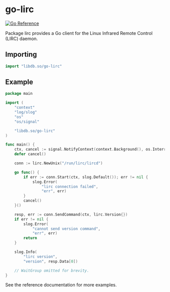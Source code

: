 # go-lirc

[![Go Reference](https://pkg.go.dev/badge/libdb.so/go-lirc.svg)](https://pkg.go.dev/libdb.so/go-lirc)

Package lirc provides a Go client for the Linux Infrared Remote Control (LIRC)
daemon.

## Importing

```go
import "libdb.so/go-lirc"
```

## Example

```go
package main

import (
	"context"
	"log/slog"
	"os"
	"os/signal"

	"libdb.so/go-lirc"
)

func main() {
	ctx, cancel := signal.NotifyContext(context.Background(), os.Interrupt)
	defer cancel()

	conn := lirc.NewUnix("/run/lirc/lircd")

	go func() {
		if err := conn.Start(ctx, slog.Default()); err != nil {
			slog.Error(
				"lirc connection failed",
				"err", err)
		}
		cancel()
	}()

	resp, err := conn.SendCommand(ctx, lirc.Version{})
	if err != nil {
		slog.Error(
			"cannot send version command",
			"err", err)
		return
	}

	slog.Info(
		"lirc version",
		"version", resp.Data[0])

	// WaitGroup omitted for brevity.
}
```

See the reference documentation for more examples.
